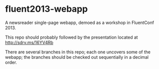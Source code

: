 fluent2013-webapp
=================

A newsreader single-page webapp, demoed as a workshop in FluentConf
2013.

This repo should probably followed by the presentation located at
http://sdrv.ms/16YV4Rb

There are several branches in this repo; each one uncovers some of the
webapp; the branches should be checked out sequentially in a decimal
order.
